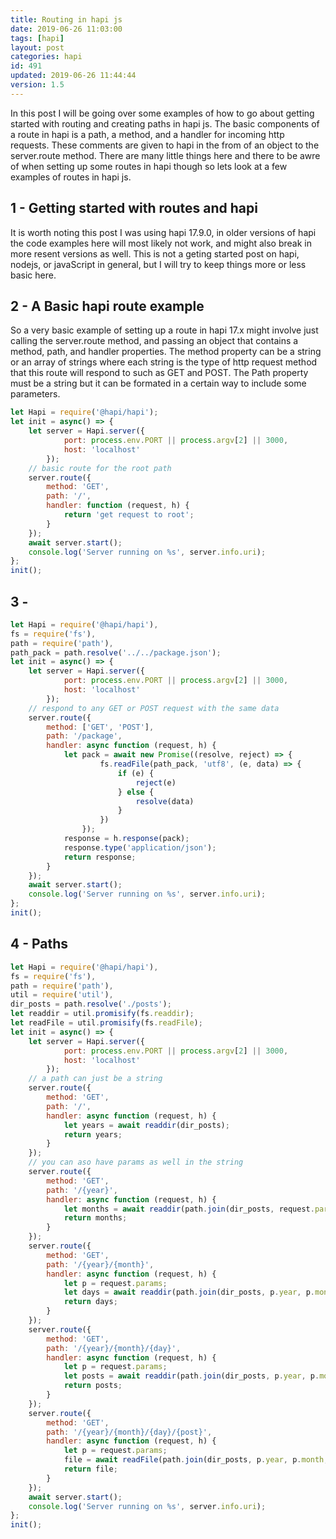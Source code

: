 ```yaml
---
title: Routing in hapi js
date: 2019-06-26 11:03:00
tags: [hapi]
layout: post
categories: hapi
id: 491
updated: 2019-06-26 11:44:44
version: 1.5
---
```


In this post I will be going over some examples of how to go about getting started with routing and creating paths in hapi js. The basic components of a route in hapi is a path, a method, and a handler for incoming http requests. These comments are given to hapi in the from of an object to the server.route method. There are many little things here and there to be awre of when setting up some routes in hapi though so lets look at a few examples of routes in hapi js.

<!-- more -->

## 1 - Getting started with routes and hapi

It is worth noting this post I was using hapi 17.9.0, in older versions of hapi the code examples here will most likely not work, and might also break in more resent versions as well. This is not a geting started post on hapi, nodejs, or javaScript in general, but I will try to keep things more or less basic here.

## 2 - A Basic hapi route example

So a very basic example of setting up a route in hapi 17.x might involve just calling the server.route method, and passing an object that contains a method, path, and handler properties. The method property can be a string or an array of strings where each string is the type of http request method that this route will respond to such as GET and POST. The Path property must be a string but it can be formated in a certain way to include some parameters.

```js
let Hapi = require('@hapi/hapi');
let init = async() => {
    let server = Hapi.server({
            port: process.env.PORT || process.argv[2] || 3000,
            host: 'localhost'
        });
    // basic route for the root path
    server.route({
        method: 'GET',
        path: '/',
        handler: function (request, h) {
            return 'get request to root';
        }
    });
    await server.start();
    console.log('Server running on %s', server.info.uri);
};
init();
```

## 3 - 

```js
let Hapi = require('@hapi/hapi'),
fs = require('fs'),
path = require('path'),
path_pack = path.resolve('../../package.json');
let init = async() => {
    let server = Hapi.server({
            port: process.env.PORT || process.argv[2] || 3000,
            host: 'localhost'
        });
    // respond to any GET or POST request with the same data
    server.route({
        method: ['GET', 'POST'],
        path: '/package',
        handler: async function (request, h) {
            let pack = await new Promise((resolve, reject) => {
                    fs.readFile(path_pack, 'utf8', (e, data) => {
                        if (e) {
                            reject(e)
                        } else {
                            resolve(data)
                        }
                    })
                });
            response = h.response(pack);
            response.type('application/json');
            return response;
        }
    });
    await server.start();
    console.log('Server running on %s', server.info.uri);
};
init();
```

## 4 - Paths

```js
let Hapi = require('@hapi/hapi'),
fs = require('fs'),
path = require('path'),
util = require('util'),
dir_posts = path.resolve('./posts');
let readdir = util.promisify(fs.readdir);
let readFile = util.promisify(fs.readFile);
let init = async() => {
    let server = Hapi.server({
            port: process.env.PORT || process.argv[2] || 3000,
            host: 'localhost'
        });
    // a path can just be a string
    server.route({
        method: 'GET',
        path: '/',
        handler: async function (request, h) {
            let years = await readdir(dir_posts);
            return years;
        }
    });
    // you can aso have params as well in the string
    server.route({
        method: 'GET',
        path: '/{year}',
        handler: async function (request, h) {
            let months = await readdir(path.join(dir_posts, request.params.year));
            return months;
        }
    });
    server.route({
        method: 'GET',
        path: '/{year}/{month}',
        handler: async function (request, h) {
            let p = request.params;
            let days = await readdir(path.join(dir_posts, p.year, p.month));
            return days;
        }
    });
    server.route({
        method: 'GET',
        path: '/{year}/{month}/{day}',
        handler: async function (request, h) {
            let p = request.params;
            let posts = await readdir(path.join(dir_posts, p.year, p.month, p.day));
            return posts;
        }
    });
    server.route({
        method: 'GET',
        path: '/{year}/{month}/{day}/{post}',
        handler: async function (request, h) {
            let p = request.params;
            file = await readFile(path.join(dir_posts, p.year, p.month, p.day, p.post), 'utf8');
            return file;
        }
    });
    await server.start();
    console.log('Server running on %s', server.info.uri);
};
init();
```